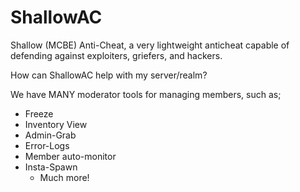 # ShallowAC
Shallow (MCBE) Anti-Cheat, a very lightweight anticheat capable of defending against exploiters, griefers, and hackers. 

How can ShallowAC help with my server/realm?

We have MANY moderator tools for managing members, such as;
   - Freeze
   - Inventory View
   - Admin-Grab
   - Error-Logs
   - Member auto-monitor
   - Insta-Spawn
     + Much more!
